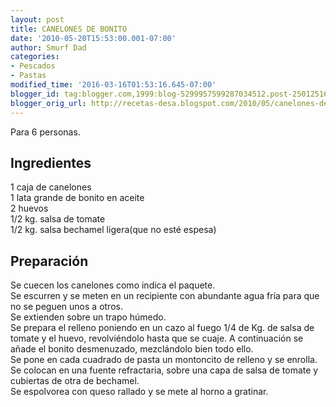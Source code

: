 ```yaml
---
layout: post
title: CANELONES DE BONITO
date: '2010-05-20T15:53:00.001-07:00'
author: Smurf Dad
categories:
- Pescados
- Pastas
modified_time: '2016-03-16T01:53:16.645-07:00'
blogger_id: tag:blogger.com,1999:blog-5299957599287034512.post-2501251676763788116
blogger_orig_url: http://recetas-desa.blogspot.com/2010/05/canelones-de-bonito.html
---
```


Para 6 personas.<br><h2>Ingredientes</h2><p>1 caja de canelones<br/>1 lata grande de bonito en aceite<br/>2 huevos<br/>1/2 kg. salsa de tomate<br/>1/2 kg. salsa bechamel ligera(que no est&eacute; espesa)</p><h2>Preparaci&oacute;n</h2><p>Se cuecen los canelones como indica el paquete.<br/>Se escurren y se meten en un recipiente con abundante agua fr&iacute;a para que no se peguen unos a otros.<br/>Se extienden sobre un trapo h&uacute;medo.<br/>Se prepara el relleno poniendo en un cazo al fuego 1/4 de Kg. de salsa de tomate y el huevo, revolvi&eacute;ndolo hasta que se cuaje.  A continuaci&oacute;n se a&ntilde;ade el bonito desmenuzado, mezcl&aacute;ndolo bien todo ello.<br/>Se pone en cada cuadrado de pasta un montoncito de relleno y se enrolla.<br/>Se colocan en una fuente refractaria, sobre una capa de salsa de tomate y cubiertas de otra de bechamel.<br/>Se espolvorea con queso rallado y se mete al horno a gratinar.</p>